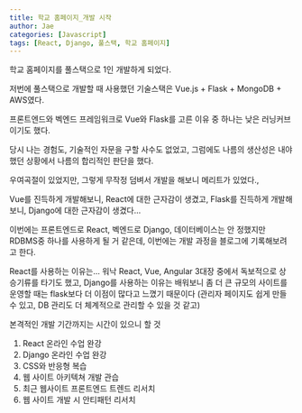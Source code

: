 ```yaml
---
title: 학교 홈페이지_개발 시작
author: Jae
categories: [Javascript]
tags: [React, Django, 풀스택, 학교 홈페이지]
---
```


학교 홈페이지를 풀스택으로 1인 개발하게 되었다.

저번에 풀스택으로 개발할 때 사용했던 기술스택은 Vue.js + Flask + MongoDB + AWS였다.

프론트엔드와 벡엔드 프레임워크로 Vue와 Flask를 고른 이유 중 하나는 낮은 러닝커브이기도 했다.

당시 나는 경험도, 기술적인 자문을 구할 사수도 없었고, 그럼에도 나름의 생산성은 내야했던 상황에서 나름의 합리적인 판단을 했다.

우여곡절이 있었지만, 그렇게 무작정 덤벼서 개발을 해보니 메리트가 있었다.,

Vue를 진득하게 개발해보니, React에 대한 근자감이 생겼고, Flask를 진득하게 개발해보니, Django에 대한 근자감이 생겼다...

이번에는 프론트엔드로 React, 벡엔드로 Django, 데이터베이스는 안 정했지만 RDBMS중 하나를 사용하게 될 거 같은데, 이번에는 개발 과정을 블로그에 기록해보려고 한다.

React를 사용하는 이유는... 워낙 React, Vue, Angular 3대장 중에서 독보적으로 상승기류를 타기도 했고, Django를 사용하는 이유는 배워보니 좀 더 큰 규모의 사이트를 운영할 때는 flask보다 더 이점이 많다고 느꼈기 때문이다 (관리자 페이지도 쉽게 만들 수 있고, DB 관리도 더 체계적으로 관리할 수 있을 것 같고)

본격적인 개발 기간까지는 시간이 있으니 할 것

1. React 온라인 수업 완강
2. Django 온라인 수업 완강
3. CSS와 반응형 복습
4. 웹 사이트 아키텍쳐 개발 관습
5. 최근 웹사이트 프론트엔드 트렌드 리서치
6. 웹 사이트 개발 시 안티패턴 리서치
